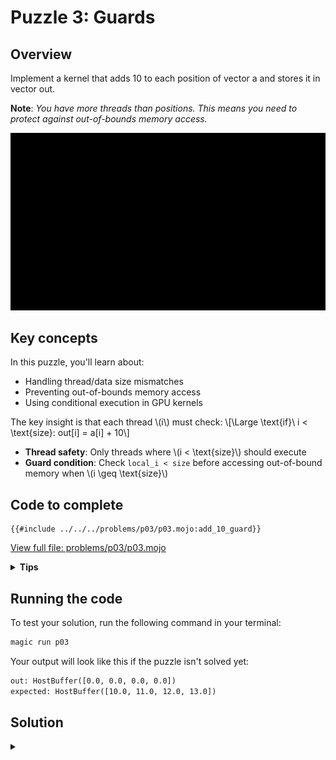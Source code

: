 # Puzzle 3: Guards

## Overview
Implement a kernel that adds 10 to each position of vector a and stores it in vector out.

**Note**: _You have more threads than positions. This means you need to protect against out-of-bounds memory access._

![Guard](./media/videos/720p30/puzzle_03_viz.gif)

## Key concepts

In this puzzle, you'll learn about:
- Handling thread/data size mismatches
- Preventing out-of-bounds memory access
- Using conditional execution in GPU kernels

The key insight is that each thread \\(i\\) must check:
\\[\Large \\text{if}\\ i < \\text{size}: out[i] = a[i] + 10\\]

- **Thread safety**: Only threads where \\(i < \\text{size}\\) should execute
- **Guard condition**: Check `local_i < size` before accessing out-of-bound memory when \\(i \geq \\text{size}\\)

## Code to complete

```mojo
{{#include ../../../problems/p03/p03.mojo:add_10_guard}}
```
<a href="{{#include ../_includes/repo_url.md}}/blob/main/problems/p03/p03.mojo" class="filename">View full file: problems/p03/p03.mojo</a>

<details>
<summary><strong>Tips</strong></summary>

<div class="solution-tips">

1. Store `thread_idx.x` in `local_i`
2. Add guard: `if local_i < size`
3. Inside guard: `out[local_i] = a[local_i] + 10.0`
</div>
</details>

## Running the code

To test your solution, run the following command in your terminal:

```bash
magic run p03
```

Your output will look like this if the puzzle isn't solved yet:
```txt
out: HostBuffer([0.0, 0.0, 0.0, 0.0])
expected: HostBuffer([10.0, 11.0, 12.0, 13.0])
```

## Solution

<details class="solution-details">
<summary></summary>

```mojo
{{#include ../../../solutions/p03/p03.mojo:add_10_guard_solution}}
```

<div class="solution-explanation">

This solution:
- Gets thread index with `local_i = thread_idx.x`
- Guards against out-of-bounds access with `if local_i < size`
- Inside guard: adds 10 to input value
</div>
</details>
